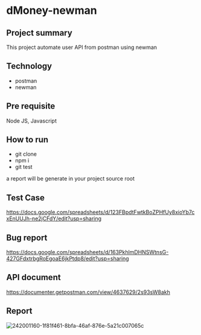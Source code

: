 # dMoney-newman
## Project summary 
This project automate user API from postman using newman
## Technology
- postman
- newman

## Pre requisite
Node JS, Javascript

## How to run
- git clone 
- npm i 
- git test 

a report will be generate in your project source root

## Test Case
https://docs.google.com/spreadsheets/d/123FBpdtFwtkBoZPHfUy8xioYb7cxEnUUJh-ne2jCFdY/edit?usp=sharing

## Bug report

https://docs.google.com/spreadsheets/d/163PkhlmDHNSWtnsG-427GFdxtrbgRoEgoaE6jkPtdp8/edit?usp=sharing

## API document

https://documenter.getpostman.com/view/4637629/2s93sW8akh

## Report

![242001160-1f81f461-8bfa-46af-876e-5a21c007065c](https://github.com/AlinoorSarker/dMoney-newman/assets/14216517/7c5610f4-f220-4b3d-afc4-22ced2506f3b)

